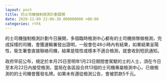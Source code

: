 ```yaml
---
layout: post
title: 的士司機強制檢測計劃展開
date: 2020-12-09 22:06:30.000000000 +08:00
categories: rthk
---
```


的士司機強制檢測計劃今日展開，多個臨時檢測中心都有的士司機排隊做檢測，完成採樣的司機，會獲運輸署發出證明，一般會在48小時內有結果，如果結果呈陽性，衞生署會直接聯絡司機，結果是陰性或樣本不適合檢測，就會收到短訊通知。

政府早前公布，規定於本月25日至明年1月23日期間會駕駛的士的人士，須在今日至本月22日內接受檢測，當局在各區設合共13個的士司機專屬檢測中心，已做檢測的的士司機會獲發名牌。如果未有遵從檢測公告，會被罰款5千元。
